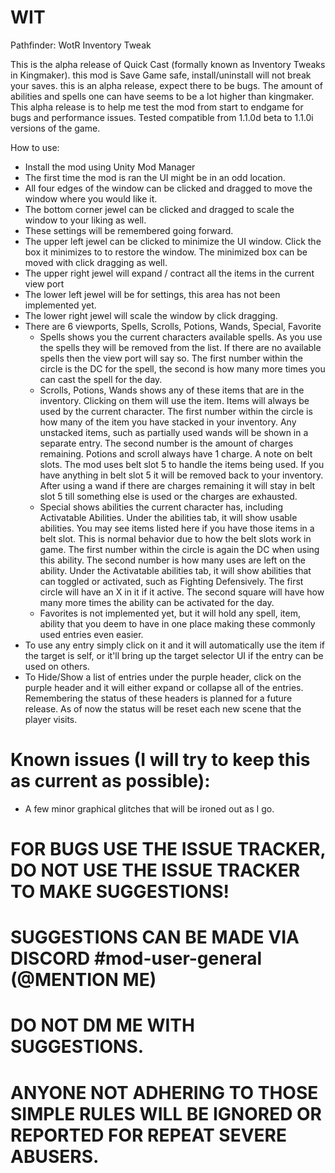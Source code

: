 # WIT
 Pathfinder: WotR Inventory Tweak


This is the alpha release of Quick Cast (formally known as Inventory Tweaks in Kingmaker).
this mod is Save Game safe, install/uninstall will not break your saves.
this is an alpha release, expect there to be bugs.  The amount of abilities and spells one can have seems to be a lot higher than kingmaker.  This alpha release is to help me test the mod from start to endgame for bugs and performance issues.
Tested compatible from 1.1.0d beta to 1.1.0i versions of the game.


How to use:
* Install the mod using Unity Mod Manager
* The first time the mod is ran the UI might be in an odd location.
* All four edges of the window can be clicked and dragged to move the window where you would like it.
* The bottom corner jewel can be clicked and dragged to scale the window to your liking as well.
* These settings will be remembered going forward.
* The upper left jewel can be clicked to minimize the UI window.  Click the box it minimizes to to restore the window.  The minimized box can be moved with click dragging as well.
* The upper right jewel will expand / contract all the items in the current view port
* The lower left jewel will be for settings, this area has not been implemented yet.
* The lower right jewel will scale the window by click dragging.
* There are 6 viewports, Spells, Scrolls, Potions, Wands, Special, Favorite
  * Spells shows you the current characters available spells. As you use the spells they will be removed from the list.  If there are no available spells then the view port will say so. The first number within the circle is the DC for the spell, the second is how many more times you can cast the spell for the day.
  * Scrolls, Potions, Wands shows any of these items that are in the inventory.  Clicking on them will use the item.  Items will always be used by the current character. The first number within the circle is how many of the item you have stacked in your inventory.  Any unstacked items, such as partially used wands will be shown in a separate entry. The second number is the amount of charges remaining.  Potions and scroll always have 1 charge.  A note on belt slots.  The mod uses belt slot 5 to handle the items being used.  If you have anything in belt slot 5 it will be removed back to your inventory.  After using a wand if there are charges remaining it will stay in belt slot 5 till something else is used or the charges are exhausted.
  * Special shows abilities the current character has, including Activatable Abilities.  Under the abilities tab, it will show usable abilities.  You may see items listed here if you have those items in a belt slot.  This is normal behavior due to how the belt slots work in game. The first number within the circle is again the DC when using this ability. The second number is how many uses are left on the ability.  Under the Activatable abilities tab, it will show abilities that can toggled or activated, such as Fighting Defensively.  The first circle will have an X in it if it active. The second square will have how many more times the ability can be activated for the day.
  * Favorites is not implemented yet, but it will hold any spell, item, ability that you deem to have in one place making these commonly used entries even easier.
* To use any entry simply click on it and it will automatically use the item if the target is self, or it'll bring up the target selector UI if the entry can be used on others.
* To Hide/Show a list of entries under the purple header, click on the purple header and it will either expand or collapse all of the entries.  Remembering the status of these headers is planned for a future release.  As of now the status will be reset each new scene that the player visits.

# Known issues (I will try to keep this as current as possible):
* A few minor graphical glitches that will be ironed out as I go.

# FOR BUGS USE THE ISSUE TRACKER, DO NOT USE THE ISSUE TRACKER TO MAKE SUGGESTIONS!
# SUGGESTIONS CAN BE MADE VIA DISCORD #mod-user-general (@MENTION ME)
# DO NOT DM ME WITH SUGGESTIONS.
# ANYONE NOT ADHERING TO THOSE SIMPLE RULES WILL BE IGNORED OR REPORTED FOR REPEAT SEVERE ABUSERS.
